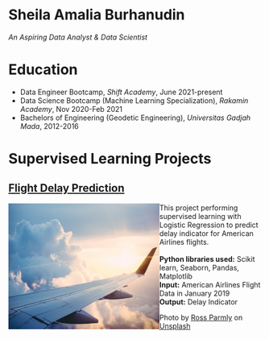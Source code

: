 # Sheila Amalia Burhanudin
*An Aspiring Data Analyst & Data Scientist*

# Education
* Data Engineer Bootcamp, *Shift Academy*, June 2021-present
* Data Science Bootcamp (Machine Learning Specialization), *Rakamin Academy*, Nov 2020-Feb 2021
* Bachelors of Engineering (Geodetic Engineering), *Universitas Gadjah Mada*, 2012-2016

# Supervised Learning Projects

## [Flight Delay Prediction](https://github.com/sheilaamalia/Machine-Learning-Projects/blob/master/1.%20Flight%20Delay%20Prediction/Final_Flight%20Delay%20Prediction.ipynb)
<img align="left" src="ross-parmly-rf6ywHVkrlY-unsplash.jpg" width="300" height="250">

<space>This project performing supervised learning with Logistic Regression to predict delay indicator for American Airlines flights.<br>
<br>
<space> **Python libraries used:** Scikit learn, Seaborn, Pandas, Matplotlib<br>
<space> **Input:** American Airlines Flight Data in January 2019<br>
<space> **Output:** Delay Indicator

Photo by <a href="https://unsplash.com/@rparmly?utm_source=unsplash&utm_medium=referral&utm_content=creditCopyText">Ross Parmly</a> on <a href="https://unsplash.com/s/photos/flight?utm_source=unsplash&utm_medium=referral&utm_content=creditCopyText">Unsplash</a>

